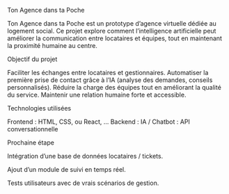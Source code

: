 Ton Agence dans ta Poche

Ton Agence dans ta Poche est un prototype d’agence virtuelle dédiée au logement social.
Ce projet explore comment l’intelligence artificielle peut améliorer la communication entre locataires et équipes, tout en maintenant la proximité humaine au centre.

Objectif du projet

Faciliter les échanges entre locataires et gestionnaires.
Automatiser la première prise de contact grâce à l’IA (analyse des demandes, conseils personnalisés).
Réduire la charge des équipes tout en améliorant la qualité du service.
Maintenir une relation humaine forte et accessible.

Technologies utilisées

Frontend : HTML, CSS, ou React, ...
Backend : 
IA / Chatbot : API conversationnelle 

Prochaine étape

Intégration d’une base de données locataires / tickets.

Ajout d’un module de suivi en temps réel.

Tests utilisateurs avec de vrais scénarios de gestion.
